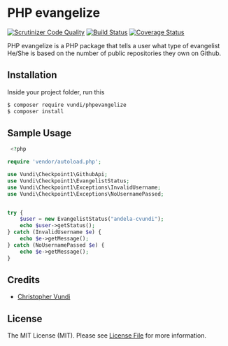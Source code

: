 # PHP evangelize
[![Scrutinizer Code Quality](https://scrutinizer-ci.com/g/andela-cvundi/PHP-evangelize/badges/quality-score.png?b=master)](https://scrutinizer-ci.com/g/andela-cvundi/PHP-evangelize/?branch=master)
[![Build Status](https://travis-ci.org/andela-cvundi/PHP-evangelize.svg?branch=test)](https://travis-ci.org/andela-cvundi/PHP-evangelize)
[![Coverage Status](https://coveralls.io/repos/andela-cvundi/PHP-evangelize/badge.svg?branch=master&service=github)](https://coveralls.io/github/andela-cvundi/PHP-evangelize?branch=master)

PHP evangelize is a PHP package that tells a user what type of evangelist He/She is based on the number of public repositories they own on Github.

## Installation

Inside your project folder, run this
``` bash
$ composer require vundi/phpevangelize
$ composer install
```


## Sample Usage

``` php
 <?php

require 'vendor/autoload.php';

use Vundi\Checkpoint1\GithubApi;
use Vundi\Checkpoint1\EvangelistStatus;
use Vundi\Checkpoint1\Exceptions\InvalidUsername;
use Vundi\Checkpoint1\Exceptions\NoUsernamePassed;


try {
    $user = new EvangelistStatus("andela-cvundi");
    echo $user->getStatus();
} catch (InvalidUsername $e) {
    echo $e->getMessage();
} catch (NoUsernamePassed $e) {
    echo $e->getMessage();
}
```

## Credits

- [Christopher Vundi][link-author]

## License

The MIT License (MIT). Please see [License File](https://opensource.org/licenses/MIT) for more information.

[link-author]: https://github.com/andela-cvundi